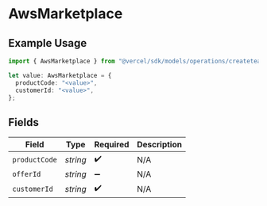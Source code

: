 # AwsMarketplace

## Example Usage

```typescript
import { AwsMarketplace } from "@vercel/sdk/models/operations/createteam.js";

let value: AwsMarketplace = {
  productCode: "<value>",
  customerId: "<value>",
};
```

## Fields

| Field              | Type               | Required           | Description        |
| ------------------ | ------------------ | ------------------ | ------------------ |
| `productCode`      | *string*           | :heavy_check_mark: | N/A                |
| `offerId`          | *string*           | :heavy_minus_sign: | N/A                |
| `customerId`       | *string*           | :heavy_check_mark: | N/A                |